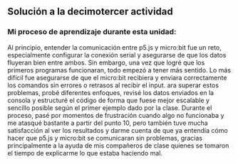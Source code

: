 ## Solución a la decimotercer actividad
### Mi proceso de aprendizaje durante esta unidad:
Al principio, entender la comunicación entre p5.js y micro:bit fue un reto, especialmente configurar la conexión serial y asegurarse de que los datos 
fluyeran bien entre ambos. Sin embargo, una vez que logré que los primeros programas funcionaran, todo empezó a tener más sentido. Lo más difícil fue 
asegurarse de que el micro:bit recibiera y enviara correctamente los comandos sin errores o retrasos al recibir el input. ara superar estos problemas, 
probé diferentes enfoques, revisé los datos enviados en la consola y estructuré el código de forma que fuese mejor escalable y sencillo posible según el
primer ejemplo dado por la clase. Durante el proceso, pasé por momentos de frustración cuando algo no funcionaba y me atasqué bastante a partir del 
punto 10, pero también tuve mucha satisfacción al ver los resultados y darme cuenta de que ya entendía cómo hacer que p5.js y micro:bit se comunicaran 
sin problemas, gracias principalmente a la ayuda de mis compañeros de clase quienes se tomaron el tiempo de explicarme lo que estaba haciendo mal.
